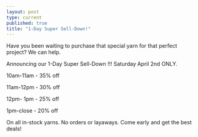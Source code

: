 ```yaml
---
layout: post
type: current
published: true
title: "1-Day Super Sell-Down!"
---
```



Have you been waiting to purchase that special yarn for that perfect project?  We can help.

Announcing our 1-Day Super Sell-Down !!!
Saturday April 2nd ONLY.

10am-11am - 35% off

11am-12pm - 30% off

12pm- 1pm - 25% off

1pm-close - 20% off

On all in-stock yarns. No orders or layaways.
Come early and get the best deals!
